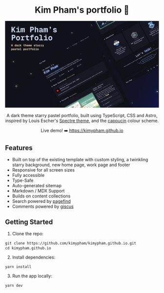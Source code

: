 <div align="center">

# Kim Pham's portfolio 💫

![Portfolio promotion picture](https://github.com/kimypham/kimypham.github.io/blob/main/src/content/assets/portfolio.png)

A dark theme starry pastel portfolio, built using TypeScript, CSS and Astro, inspired by Louis Escher's [Spectre theme](https://github.com/louisescher/spectre), and the [cappucin](https://catppuccin.com/) colour scheme.

Live demo! ➡️ https://kimypham.github.io

</div>

## Features

- Built on top of the existing template with custom styling, a twinkling starry background, new home page, work page and footer
- Responsive for all screen sizes
- Fully accessible
- Type-Safe
- Auto-generated sitemap
- Markdown / MDX Support
- Builds on content collections
- Search powered by [pagefind](https://pagefind.app)
- Comments powered by [giscus](https://giscus.app)

## Getting Started

1. Clone the repo:

```
git clone https://github.com/kimypham/kimypham.github.io.git
cd kimypham.github.io
```

2. Install dependencies:

```
yarn install
```

3. Run the app locally:

```
yarn dev
```
